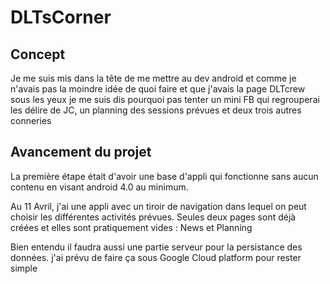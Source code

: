 # DLTsCorner

## Concept

Je me suis mis dans la tête de me mettre au dev android et comme je n'avais pas la moindre idée de quoi faire et que j'avais la page DLTcrew sous les yeux je me suis dis pourquoi pas tenter un mini FB qui regrouperai les délire de JC, un planning des sessions prévues et deux trois autres conneries


## Avancement du projet

La première étape était d'avoir une base d'appli qui fonctionne sans aucun contenu en visant android 4.0 au minimum.

Au 11 Avril, j'ai une appli avec un tiroir de navigation dans lequel on peut choisir les différentes activités prévues.
Seules deux pages sont déjà créées et elles sont pratiquement vides : News et Planning

Bien entendu il faudra aussi une partie serveur pour la persistance des données. j'ai prévu de faire ça sous Google Cloud platform pour rester simple
